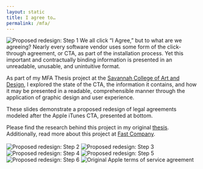 ```yaml
---
layout: static
title: I agree to…
permalink: /mfa/
---
```

![Proposed redesign: Step 1](../assets/images/CTA_redesign_1.jpg "Proposed redesign of digital legal agreements")
We all click “I Agree,” but to what are we agreeing? Nearly every software vendor uses some form of the click-through agreement, or CTA, as part of the installation process. Yet this important and contractually binding information is presented in an unreadable, unusable, and unintuitive format.

As part of my MFA Thesis project at the [Savannah College of Art and Design](http://www.scad.edu), I explored the state of the CTA, the information it contains, and how it may be presented in a readable, comprehensible manner through the application of graphic design and user experience.

These slides demonstrate a proposed redesign of legal agreements modeled after the Apple iTunes CTA, presented at bottom.

Please find the research behind this project in my original [thesis](https://drive.google.com/open?id=0Bz_kqYbQD-PnTmM4MzFDUFh1QW8). Additionally, read more about this project at [Fast Company](https://www.fastcodesign.com/1665000/how-to-fix-the-nightmare-of-apples-terms-of-service).
<br><br>
![Proposed redesign: Step 2](../assets/images/CTA_redesign_2.jpg "Proposed redesign of digital legal agreements")
![Proposed redesign: Step 3](../assets/images/CTA_redesign_3.jpg "Proposed redesign of digital legal agreements")
![Proposed redesign: Step 4](../assets/images/CTA_redesign_4.jpg "Proposed redesign of digital legal agreements")
![Proposed redesign: Step 5](../assets/images/CTA_redesign_5.jpg "Proposed redesign of digital legal agreements")
![Proposed redesign: Step 6](../assets/images/CTA_redesign_6.jpg "Proposed redesign of digital legal agreements")
![Original Apple terms of service agreement](../assets/images/itunes-license.jpg "Original Apple terms of service agreement")
